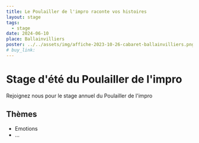 ```yaml
---
title: Le Poulailler de l'impro raconte vos histoires
layout: stage
tags:
  - stage
date: 2024-06-10
place: Ballainvilliers
poster: ../../assets/img/affiche-2023-10-26-cabaret-ballainvilliers.png
# buy_link:
---
```


# Stage d'été du Poulailler de l'impro

Rejoignez nous pour le stage annuel du Poulailler de l'impro

## Thèmes

- Emotions
- ...
